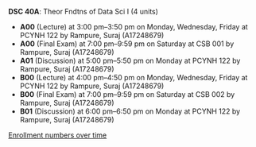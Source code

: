 **DSC 40A**: Theor Fndtns of Data Sci I (4 units)

- **A00** (Lecture) at 3:00 pm–3:50 pm on Monday, Wednesday, Friday at PCYNH 122 by Rampure, Suraj (A17248679)
- **A00** (Final Exam) at 7:00 pm–9:59 pm on Saturday at CSB 001 by Rampure, Suraj (A17248679)
- **A01** (Discussion) at 5:00 pm–5:50 pm on Monday at PCYNH 122 by Rampure, Suraj (A17248679)
- **B00** (Lecture) at 4:00 pm–4:50 pm on Monday, Wednesday, Friday at PCYNH 122 by Rampure, Suraj (A17248679)
- **B00** (Final Exam) at 7:00 pm–9:59 pm on Saturday at CSB 002 by Rampure, Suraj (A17248679)
- **B01** (Discussion) at 6:00 pm–6:50 pm on Monday at PCYNH 122 by Rampure, Suraj (A17248679)

[Enrollment numbers over time](./DSC40A.tsv)
